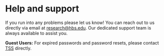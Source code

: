 # Help and support

If you run into any problems please let us know! You can reach out to us directly via email at 
[research@hbs.edu](mailto:research@hbs.edu).
Our dedicated support team is always available to assist you.

**Guest Users:** For expired passwords and password resets, please contact [TSS](mailto:ithelp@hbs.edu) directly.
